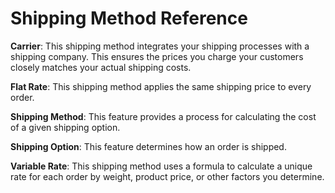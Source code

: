 # Shipping Method Reference

**Carrier**: This shipping method integrates your shipping processes with a shipping company. This ensures the prices you charge your customers closely matches your actual shipping costs.

**Flat Rate**: This shipping method applies the same shipping price to every order.

**Shipping Method**: This feature provides a process for calculating the cost of a given shipping option.

**Shipping Option**: This feature determines how an order is shipped.

**Variable Rate**: This shipping method uses a formula to calculate a unique rate for each order by weight, product price, or other factors you determine.
